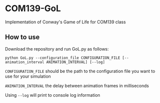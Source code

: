 # COM139-GoL
Implementation of Conway's Game of Life for COM139 class

## How to use
Download the repository and run GoL.py as follows:

```console
python GoL.py --configuration_file CONFIGURATION_FILE [--animation_interval ANIMATION_INTERVAL] [--log]
```

`CONFIGURATION_FILE` should be the path to the configuration file you want to use for your simulation

`ANIMATION_INTERVAL` the delay between animation frames in milliseconds

Using `--log` will print to console log information